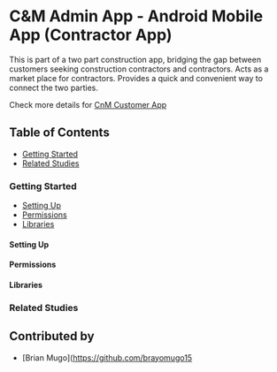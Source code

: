 # C&M Admin App - Android Mobile App (Contractor App)
This is part of a two part construction app, bridging the gap between customers seeking construction contractors and contractors. Acts as a market place for contractors.
Provides a quick and convenient way to connect the two parties.


Check more details for [CnM Customer App](https://github.com/brayomugo15/CnM)


## Table of Contents
- [Getting Started](#Getting)
- [Related Studies](#Related)

### Getting Started

- [Setting Up](#Setting)
- [Permissions](#Permissions)
- [Libraries](#Libraries)

#### Setting Up


#### Permissions


#### Libraries


### Related Studies




## Contributed by
- [Brian Mugo](https://github.com/brayomugo15
